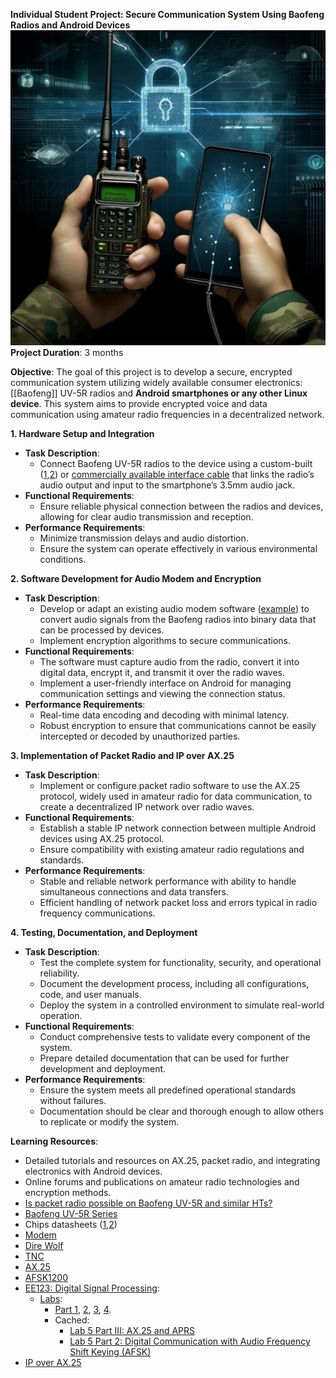 **Individual Student Project: Secure Communication System Using Baofeng Radios and Android Devices**
![](misc/title-pic.webp)
**Project Duration**: 3 months

**Objective**: The goal of this project is to develop a secure, encrypted communication system utilizing widely available consumer electronics: [[Baofeng]] UV-5R radios and **Android smartphones or any other Linux device**. This system aims to provide encrypted voice and data communication using amateur radio frequencies in a decentralized network.

**1. Hardware Setup and Integration**

- **Task Description**:
    - Connect Baofeng UV-5R radios to the device using a custom-built ([1](https://github.com/johnboiles/BaofengUV5R-TRRS),[2](https://willbradley.name/2015/08/09/aprs-via-rf-cable-for-connecting-aprsdroid-to-a-baofeng-radio/)) or [commercially available interface cable](https://baofengtech.com/product/aprs-k1/) that links the radio’s audio output and input to the smartphone’s 3.5mm audio jack.
- **Functional Requirements**:
    - Ensure reliable physical connection between the radios and devices, allowing for clear audio transmission and reception.
- **Performance Requirements**:
    - Minimize transmission delays and audio distortion.
    - Ensure the system can operate effectively in various environmental conditions.

**2. Software Development for Audio Modem and Encryption**

- **Task Description**:
    - Develop or adapt an existing audio modem software ([example](https://github.com/romanz/amodem)) to convert audio signals from the Baofeng radios into binary data that can be processed by  devices.
    - Implement encryption algorithms to secure communications.
- **Functional Requirements**:
    - The software must capture audio from the radio, convert it into digital data, encrypt it, and transmit it over the radio waves.
    - Implement a user-friendly interface on Android for managing communication settings and viewing the connection status.
- **Performance Requirements**:
    - Real-time data encoding and decoding with minimal latency.
    - Robust encryption to ensure that communications cannot be easily intercepted or decoded by unauthorized parties.

**3. Implementation of Packet Radio and IP over AX.25**

- **Task Description**:
    - Implement or configure packet radio software to use the AX.25 protocol, widely used in amateur radio for data communication, to create a decentralized IP network over radio waves.
- **Functional Requirements**:
    - Establish a stable IP network connection between multiple Android devices using AX.25 protocol.
    - Ensure compatibility with existing amateur radio regulations and standards.
- **Performance Requirements**:
    - Stable and reliable network performance with ability to handle simultaneous connections and data transfers.
    - Efficient handling of network packet loss and errors typical in radio frequency communications.

**4. Testing, Documentation, and Deployment**

- **Task Description**:
    - Test the complete system for functionality, security, and operational reliability.
    - Document the development process, including all configurations, code, and user manuals.
    - Deploy the system in a controlled environment to simulate real-world operation.
- **Functional Requirements**:
    - Conduct comprehensive tests to validate every component of the system.
    - Prepare detailed documentation that can be used for further development and deployment.
- **Performance Requirements**:
    - Ensure the system meets all predefined operational standards without failures.
    - Documentation should be clear and thorough enough to allow others to replicate or modify the system.

**Learning Resources**:

- Detailed tutorials and resources on AX.25, packet radio, and integrating electronics with Android devices.
- Online forums and publications on amateur radio technologies and encryption methods.
- [Is packet radio possible on Baofeng UV-5R and similar HTs?](https://ham.stackexchange.com/a/6552)
- [Baofeng UV-5R Series](https://www.miklor.com/UV5R/index.php)
- Chips datasheets ([1](https://cdn.datasheetspdf.com/pdf-down/R/D/A/RDA1846-RDA.pdf),[2](http://www.rudolf.net.pl/sp9kat/wp-content/uploads/stuff/trx/baofeng/uv5r/datasheets/rda5802%20fm%20reciever%20datasheet.pdf))
- [Modem](https://www.wikiwand.com/en/Modem)
- [Dire Wolf](https://github.com/wb2osz/direwolf)
- [TNC](https://en.wikipedia.org/wiki/Terminal_node_controller)
- [AX.25](https://en.wikipedia.org/wiki/AX.25)
- [AFSK1200](https://de.wikipedia.org/wiki/Audio_Frequency_Shift_Keying?oldformat=true)
- [EE123: Digital Signal Processing](https://sites.google.com/berkeley.edu/ee123-sp19/): 
    - [Labs](https://sites.google.com/berkeley.edu/ee123-sp19/labs): 
        - [Part 1](https://inst.eecs.berkeley.edu/~ee123/sp16/lab/lab5/Lab5-Part_I_Radio_Comm.html), [2](https://inst.eecs.berkeley.edu/~ee123/sp16/lab/lab5/Lab5_Part_2-Audio_Frequency_Shift_Keying(AFSK).html), [3](https://inst.eecs.berkeley.edu/~ee123/sp16/lab/lab5/Lab5_Part_C-APRS.html), [4](https://inst.eecs.berkeley.edu/~ee123/sp16/lab/lab5/Lab5_Part_D-APRS.html).
        - Cached: 
            - [Lab 5 Part III: AX.25 and APRS](https://yandexwebcache.net/yandbtm?fmode=inject&tm=1718041384&tld=ru&lang=en&la=1717124352&text=%28https%3A//inst.eecs.berkeley.edu/~ee123/sp16/lab/lab5/Lab5_Part_C-APRS.html&url=https%3A//inst.eecs.berkeley.edu/~ee123/sp16/lab/lab5/Lab5_Part_C-APRS.html&l10n=ru&mime=html&sign=bcdaf90ead3f9ebd607e0919c96c8c34&keyno=0)
            - [Lab 5 Part 2: Digital Communication with Audio Frequency Shift Keying (AFSK)](https://yandexwebcache.net/yandbtm?fmode=inject&tm=1718041306&tld=ru&lang=en&la=1716925440&text=https%3A//inst.eecs.berkeley.edu/~ee123/sp16/lab/lab5/Lab5_Part_2-Audio_Frequency_Shift_Keying%28AFSK%29.html&url=https%3A//inst.eecs.berkeley.edu/~ee123/sp16/lab/lab5/Lab5_Part_2-Audio_Frequency_Shift_Keying%28AFSK%29.html&l10n=ru&mime=html&sign=b12c9be9391e41b87ec1d71adc69f430&keyno=0)
- [IP over AX.25](https://blog.benjojo.co.uk/post/AX25-over-wifi-with-ESP8266)

